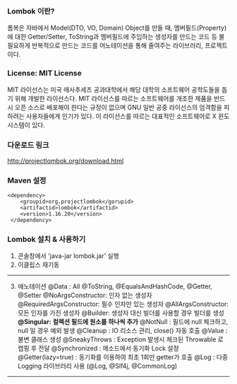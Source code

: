 ### Lombok 이란?
롬복은 자바에서 Model(DTO, VO, Domain) Object를 만들 때, 멤버필드(Property)에 대한 Getter/Setter, ToString과 멤버필드에 주입하는 생성자를 만드는 코드 등 불필요하게 반복적으로 만드는 코드를 어노테이션을 통해 줄여주는 라이브러리, 프로젝트이다.
	
### License: MIT License
MIT 라이선스는 미국 매사추세츠 공과대학에서 해당 대학의 소프트웨어 공학도들을 돕기 위해 개발한 라이선스다. MIT 라이선스를 따르는 소프트웨어를 개조한 제품을 반드시 오픈 소스로 배포해야 한다는 규정이 없으며 GNU 일반 공중 라이선스의 엄격함을 피하려는 사용자들에게 인기가 있다. 이 라이선스를 따르는 대표적인 소프트웨어로 X 윈도 시스템이 있다.
	
### 다운로드 링크
http://projectlombok.org/download.html
	
### Maven 설정
```
<dependency>
    <groupid>org.projectlombok</gorupid>
    <artifactid>lombok</artifactid>
    <version>1.16.20</version>
 </dependency>
```

### Lombok 설치 & 사용하기
1. 콘솔창에서 'java-jar lombok.jar' 실행
2. 이클립스 재기동
---

3. 애노테이션 
@Data : All
@ToString, @EqualsAndHashCode, @Getter, @Setter
@NoArgsConstructor: 인자 없는 생성자
@RequiredArgsConstructor: 필수 인자만 있는 생성자
@AllArgsConstructor: 모든 인자를 가진 생성자
@Builder: 생성자 대신 빌더를 사용할 경우 빌더를 생성
**@Singular: 컬렉션 필드에 원소를 하나씩 추가**
@NotNull : 필드에 null 체크하고, null 일 경우 예외 발생
@Cleanup : IO 리소스 관리, close() 자동 호출
@Value : 불변 클래스 생성
@SneakyThrows : Exception 발생시 체크된 Throwable 로 랩핑 후 전달
@Synchronized : 메소드에서 동기화  Lock 설정
@Getter(lazy=true) : 동기화를 이용하여 최초 1회만 getter가 호출
@Log : 다중 Logging 라이브러리 사용 (@Log, @Slf4j, @CommonLog)
---


